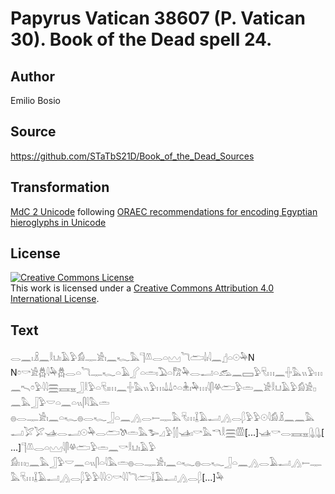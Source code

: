 ﻿# Papyrus Vatican 38607 (P. Vatican 30). Book of the Dead spell 24.

## Author 

Emilio Bosio

## Source 

https://github.com/STaTbS21D/Book_of_the_Dead_Sources

## Transformation 

[MdC 2 Unicode](https://statbs21d.github.io/mdc2unicode.html) following [ORAEC recommendations for encoding Egyptian hieroglyphs in Unicode](https://github.com/oraec/recommendations-encoding-hieroglyphs)

## License 

<a rel="license" href="http://creativecommons.org/licenses/by/4.0/"><img alt="Creative Commons License" style="border-width:0" src="https://i.creativecommons.org/l/by/4.0/88x31.png" /></a><br />This work is licensed under a <a rel="license" href="http://creativecommons.org/licenses/by/4.0/">Creative Commons Attribution 4.0 International License</a>.

## Text 

<hiero><rubrum>𓂋𓈖𓏤𓏎𓈖𓎛𓂓𓏤𓄿𓅱𓀁𓊃𓀀𓏤𓈖𓆑𓅓𓊹𓌨𓂋𓏏𓈉𓆓𓂧𓌃𓏤𓇋𓈖</rubrum>𓊨𓏏𓇳𓅆N<br>
N𓏌𓎡𓀀𓆣𓇋𓅆𓆣𓂋𓏏𓆓𓊃𓆑𓏏𓄿𓂾𓏏𓏛𓏤𓅐𓏏𓀗𓅆𓂋𓂝𓏏𓃹𓈖𓈙𓅱𓄛𓏥𓈖𓏶𓅓𓏭𓅱𓏥𓈖𓍇𓏌𓅱𓇋𓇋𓈗𓈘𓈇𓃀𓎛𓅱𓏏𓄛𓏤𓏥𓈖𓏶𓅓𓏭𓅱𓏥𓍑𓍑𓏌𓏏𓇔𓏤𓅆𓏥𓇋𓋴𓋬𓂧𓅱𓏛𓈖𓀀𓎛𓂓𓄿𓅱𓀁𓀀𓊪𓈖𓅓𓃀𓅱𓎟𓏏𓈖𓏏𓏭𓋴𓇋𓅓𓏛<br>
𓐍𓂋𓊃𓀀𓏤𓈖𓏏𓆑𓐍𓂋𓆑𓃀𓏏𓈖𓂻𓂋𓍿𓊃𓅓𓄛𓏥𓆼𓄿𓂝𓂻𓂋𓆄𓅱𓅱𓇳𓇋𓀁𓏎𓈖𓈖𓅓𓂝𓅯𓅯𓊛𓂋𓂝𓇳𓅆𓂋𓂧𓌗𓏛𓅓𓅧𓈎𓅱𓂭𓂭𓊛𓏤𓎡𓅓𓎔𓎛𓈗𓏃[...]𓊛𓎡𓂋𓈘𓈇𓊮𓊮[...]𓊹𓌨𓂋𓏏𓈉𓇋𓋴𓋬𓂧𓅱𓏛𓈖𓎡𓎛𓂓𓏤𓄿𓅱<br>
𓀁𓏥𓊪𓈖𓅓𓃀𓅱𓎟𓈖𓏏𓏭𓋴𓏏𓇋𓅓𓏛𓐍𓂋𓊃𓀀𓏤𓈖𓏏𓆑𓐍𓂋𓆑𓃀𓏏𓈖𓂻𓂋𓄿𓂝𓂻𓍿𓊃𓅓𓄛𓏥𓆼𓄿𓂝𓂻𓂋𓆄𓅱𓅱𓇋𓇋𓇳<rubrum>𓎡𓇋𓇋𓆓𓂧</rubrum>𓆼𓄿𓂝𓂻𓂋𓆄[...]𓅆<br></hiero>